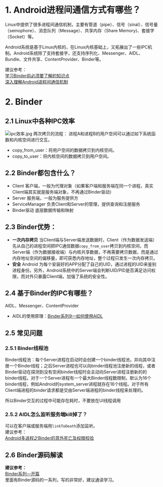# 1. Android进程间通信方式有哪些？
Linux中提供了很多进程间通信机制，主要有管道（pipe）、信号（sinal）、信号量（semophore）、消息队列（Message）、共享内存（Share Memory)、套接字（Socket）等。  

Android系统是基于Linux内核的，在Linux内核基础上，又拓展出了一些IPC机制。Android系统除了支持套接字，还支持序列化、Messenger、AIDL、Bundle、文件共享、ContentProvider、Binder等。
  
建议参考：  
[学习Binder前必须要了解的知识点](http://liuwangshu.cn/framework/binder/1-intro.html)  
[深入理解Android进程间通信机制](https://juejin.cn/post/6876046258406948878)
# 2. Binder
## 2.1 Linux中各种IPC效率
![ipc效率.jpg](https://p6-juejin.byteimg.com/tos-cn-i-k3u1fbpfcp/2a878e2103ea4427850ac2e4bdcea990~tplv-k3u1fbpfcp-watermark.image)
两次拷贝的流程：
进程A和进程B的用户空间可以通过如下系统函数和内核空间进行交互。

-   copy_from_user：将用户空间的数据拷贝到内核空间。
-   copy_to_user：将内核空间的数据拷贝到用户空间。
## 2.2 Binder都包含什么？
- Client 客户端，一般为代理对象（如果客户端和服务端在同一个进程，真实Client端其实就是服务端对象，不再通过Binder驱动）
- Server 服务端，一般为服务提供方
- ServiceManager 负责Client和Server的管理，提供查询和注册服务
- Binder驱动 底层数据传输和映射

## 2.3 Binder优势：
- **一次内存拷贝**
当Client端与Server端发送数据时，Client（作为数据发送端）先从自己的进程空间把IPC通信数据`copy_from_user`拷贝到内核空间，而Server端（作为数据接收端）与内核共享数据，不再需要拷贝数据，而是通过内存地址空间的偏移量，即可获悉内存地址，整个过程只发生一次内存拷贝。
- **安全**
Android 为每个安装好的APP分配了自己的UID，通过进程的UID来鉴别进程身份。另外，Android系统中的Server端会判断UID/PID是否满足访问权限，而对外只暴露Client端，加强了系统的安全性。
## 2.4 基于Binder的IPC有哪些？
AIDL、Messenger、ContentProvider

- AIDL的使用原理：[Binder系列9—如何使用AIDL](http://gityuan.com/2015/11/23/binder-aidl/)

## 2.5 常见问题
### 2.5.1 Binder线程池
Binder线程池：每个Server进程在启动时会创建一个binder线程池，并向其中注册一个Binder线程；之后Server进程也可以向binder线程池注册新的线程，或者Binder驱动在探测到没有空闲binder线程时会主动向Server进程注册新的的binder线程。对于一个Server进程有一个最大Binder线程数限制，默认为16个binder线程，例如Android的system_server进程就存在16个线程。对于所有Client端进程的binder请求都是交由Server端进程的binder线程来处理的。  

所以Binder交互的过程中可能存在耗时，不要放在UI线程调用

### 2.5.2 AIDL怎么监听服务端kill掉了？
可以在客户端或服务端用`linkToDeath`添加监听。  
建议参考：  
[Android多进程之Binder的意外死亡及权限校验](https://juejin.cn/post/6844903665086496782)



## 2.6 Binder源码解读
**建议参考：**   
[Binder系列—开篇](http://gityuan.com/2015/10/31/binder-prepare/)  
里面有Binder源码的一系列，写的非常好，建议通读学习。

